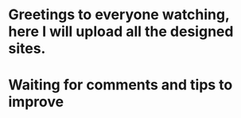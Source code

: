 # Greetings to everyone watching, here I will upload all the designed sites.
# Waiting for comments and tips to improve

